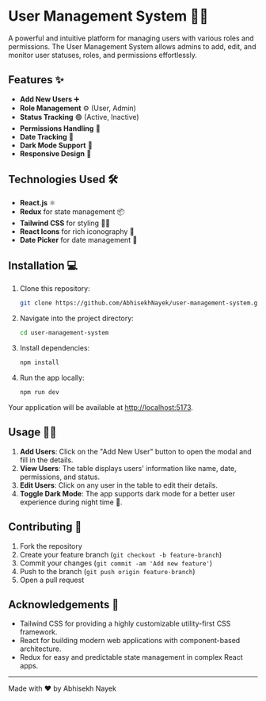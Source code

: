 # User Management System 🧑‍💻

A powerful and intuitive platform for managing users with various roles and permissions. The User Management System allows admins to add, edit, and monitor user statuses, roles, and permissions effortlessly.

## Features ✨

- **Add New Users** ➕
- **Role Management** ⚙️ (User, Admin)
- **Status Tracking** 🟢 (Active, Inactive)
- **Permissions Handling** 🔑
- **Date Tracking** 📅
- **Dark Mode Support** 🌙
- **Responsive Design** 📱

## Technologies Used 🛠️

- **React.js** ⚛️
- **Redux** for state management 📦
- **Tailwind CSS** for styling 🧑‍🎨
- **React Icons** for rich iconography 🎨
- **Date Picker** for date management 📅

## Installation 💻

1. Clone this repository:
   ```bash
   git clone https://github.com/AbhisekhNayek/user-management-system.git
   ```
   
2. Navigate into the project directory:
   ```bash
   cd user-management-system
   ```
   
3. Install dependencies:
   ```bash
   npm install
   ```

4. Run the app locally:
   ```bash
   npm run dev
   ```

Your application will be available at [http://localhost:5173](http://localhost:5173).

## Usage 🏃‍♂️

1. **Add Users**: Click on the "Add New User" button to open the modal and fill in the details.
2. **View Users**: The table displays users' information like name, date, permissions, and status.
3. **Edit Users**: Click on any user in the table to edit their details.
4. **Toggle Dark Mode**: The app supports dark mode for a better user experience during night time 🌙.

## Contributing 🤝

1. Fork the repository
2. Create your feature branch (`git checkout -b feature-branch`)
3. Commit your changes (`git commit -am 'Add new feature'`)
4. Push to the branch (`git push origin feature-branch`)
5. Open a pull request

## Acknowledgements 🙏

- Tailwind CSS for providing a highly customizable utility-first CSS framework.
- React for building modern web applications with component-based architecture.
- Redux for easy and predictable state management in complex React apps.

---

Made with ❤️ by Abhisekh Nayek